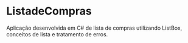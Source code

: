 # ListadeCompras
Aplicação desenvolvida em C# de lista de compras utilizando ListBox, conceitos de lista e tratamento de erros.
